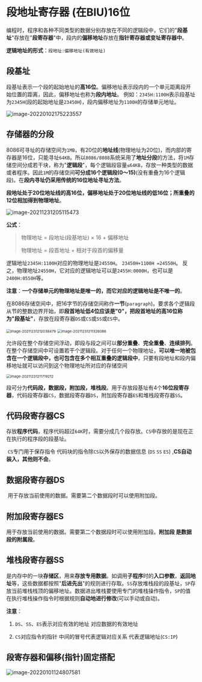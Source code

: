 # 段地址寄存器 (在BIU)16位

   编程时，程序和各种不同类型的数据分别存放在不同的逻辑段中，它们的"**段基址**"存放在"**段寄存器**"中，段内的**偏移地址**存放在**指针寄存器或变址寄存器中**。   

**逻辑地址的形式**：`段地址:偏移地址(有效地址)`

## 段基址

​	段基址表示一个段的起始地址的**高16位**。偏移地址表示段内的一个单元距离段开始位置的距离，因此，偏移地址也称为**段内地址**。 例如：`2345H:1100H`表示段基址为`2345H`(段的起始地址是`23450H`)，段内偏移地址为`1100H`的存储单元地址。

![image-20220102175223557](https://cdn.jsdelivr.net/gh/letengzz/Two-C/img/PM/Second/image-20220102175223557.png)


## 存储器的分段

​    8086可寻址的存储空间为`1MB`，有20位的**地址线**(物理地址为20位)，而内部的寄存器是16位，只能寻址`64KB`。所以`8086/8088`系统采用了**地址分段**的方法，将`1M`存储空间分成若干块，称为"**逻辑段**"，每个逻辑段容量`≤64KB`，存放一种类型的数据或者程序。因此`1M`的存储空间**可分成16个逻辑段(0～15)**(没有重叠为16个逻辑段)。在**段内寻址仍采用传统的16位地址寻址方法**。

​	**段地址处于20位地址线的高16位，偏移地址处于20位地址线的低16位；所重叠的12位相加得到物理地址**。

![image-20211231205115473](https://cdn.jsdelivr.net/gh/letengzz/Two-C/img/PM/Second/image-20211231205115473.png)

**公式**：

> 物理地址 = 段地址(段基地址) × 16 + 偏移地址
>
> 物理地址 = 段首地址 + 相对于段首的偏移量

逻辑地址`2345H:1100H`对应的物理地址是`24550H`。
       `23450H+1100H =24550H`。
    反之，物理地址`24550H`，它对应的逻辑地址可以是`2455H:0000H`，也可以是`2400H:0550H`等。


**注意**：**一个存储单元的物理地址是唯一的，而它对应的逻辑地址是不唯一的**。

​	在8086存储空间中，把16字节的存储空间称作**一节**(`paragraph`)。要求各个逻辑段从节的整数边界开始，即**段首地址低4位应该是"0"，把段首地址的高16位称为"段基址"**，存放在段寄存器`DS`或`CS`或`SS`或`ES`中。

<img src="C:\Users\LetengZzz\AppData\Roaming\Typora\typora-user-images\image-20211231212038479.png" alt="image-20211231212038479" style="zoom:67%;" />

<img src="https://cdn.jsdelivr.net/gh/letengzz/Two-C/img/PM/Second/image-20211231211326086.png" alt="image-20211231211326086" style="zoom:67%;" />

​     允许段在整个存储空间浮动，即段与段之间可以**部分重叠**、**完全重叠**、**连续排列**。在整个存储空间中可设置若干个逻辑段。
​     对于任何一个物理地址，**可以唯一地被包含在一个逻辑段中，也可包含在多个相互重叠的逻辑段中**，只要有段地址和段内偏移地址就可以访问到这个物理地址所对应的存储空间

<img src="C:\Users\LetengZzz\AppData\Roaming\Typora\typora-user-images\image-20211231211719212.png" alt="image-20211231211719212" style="zoom:67%;" />

​	段可分为**代码段，数据段，附加段，堆栈段**。用于存放段基址有4个**16位段寄存器**，代码段寄存器`CS`，数据段寄存器`DS`，附加段寄存器`ES`和堆栈段寄存器`SS`。


## 代码段寄存器CS

​	存放**程序代码**，程序代码超过`64K`时，需要分成几个段存放。`CS`中存放的是现在正在执行的程序段的段基址。

​	`CS`专门用于保存指令 代码块的指令除`CS`以外保存的数据信息 (`DS` `SS` `ES`) ,**CS自动装入，其他则不会**。

## 数据段寄存器DS

​	用于存放当前使用的数据。需要第二个数据段时可以使用附加段。

## 附加段寄存器ES

​	用于存放当前使用的数据。需要第二个数据段时可以使用附加段。**附加段 是数据段的附属段**。

## 堆栈段寄存器SS

​	是内存中的一块**存储区**，用来**存放专用数据**。如调用**子程序**时的**入口参数**，**返回地址**等，这些数据都按照"**后进先出**"的规则进行存取。`SS`存放堆栈段的段基址，`SP`存放当前堆栈栈顶的偏移地址。数据进出堆栈要使用专门的堆栈操作指令，`SP`的值在执行堆栈操作指令时根据规则**自动地进行修改**(可以手动或自动)。

**注意**：

1. `DS`、`SS`、`ES`表示对应有效的地址 对应数据的有效地址

2. `CS`对应指令的指针 中间的冒号代表逻辑对应关系 代表逻辑地址(`CS:IP`)

## 段寄存器和偏移(指针)固定搭配

![image-20220101124807581](C:\Users\LetengZzz\AppData\Roaming\Typora\typora-user-images\image-20220101124807581.png)

